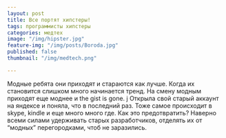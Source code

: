 ```yaml
---
layout: post
title: Все портят хипстеры!
tags: программисты хипстеры
categories: медтех
image: "/img/hipster.jpg"
feature-img: "/img/posts/Boroda.jpg"
published: false
thumbnail: "/img/medtech.png"

---
```


Модные ребята они приходят и стараются как лучше. Когда их становится слишком много начинается тренд. На смену модным приходят еще моднее и the gist is gone.  j
Открыла свой старый аккаунт на яндексе и поняла, что в последний раз. Тоже самое происходит в skype, kindle и еще много много где. Как это предотвратить? Наверно всеми силами удерживать старых разработчиков, отделять их от “модных” перегородками, чтоб не заразились.


